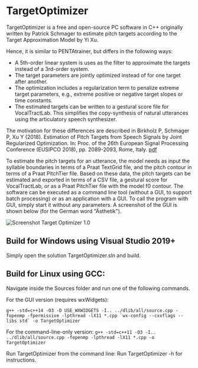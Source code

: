 # TargetOptimizer
TargetOptimizer is a free and open-source PC software in C++ originally written by Patrick Schmager to estimate pitch targets according to the Target Approximation Model by Yi Xu. 

Hence, it is similar to PENTAtrainer, but differs in the following ways:
- A 5th-order linear system is uses as the filter to approximate the targets instead of a 3rd-order system.
- The target parameters are jointly optimized instead of for one target after another.
- The optimization includes a regularization term to penalize extreme target parameters, e.g., extreme positive or negative target slopes or time constants.
- The estimated targets can be written to a gestural score file for VocalTractLab. This simplifies the copy-synthesis of natural utterances using the articulatory speech synthesizer.

The motivation for these differences are described in Birkholz P, Schmager P, Xu Y (2018). Estimation of Pitch Targets from Speech Signals by Joint Regularized Optimization. In: Proc. of the 26th European Signal Processing Conference (EUSIPCO 2018), pp. 2089-2093, Rome, Italy. [pdf](http://www.vocaltractlab.de/publications/birkholz-2018-eusipco.pdf)

To estimate the pitch targets for an utterance, the model needs as input the syllable boundaries in terms of a Praat TextGrid file, and the pitch contour in terms of a Praat PitchTier file. Based on these data, the pitch targets can be estimated and exported in terms of a CSV file, a gestural score for VocalTractLab, or as a Praat PitchTier file with the model f0 contour. The software can be executed as a command line tool (without a GUI, to support batch processing) or as an application with a GUI. To call the program with GUI, simply start it without any parameters. A screenshot of the GUI is shown below (for the German word "Ästhetik").

![Screenshot Target Optimizer 1.0](http://www.vocaltractlab.de/pictures/targetoptimizer-screenshot.gif)

## Build for Windows using Visual Studio 2019+
Simply open the solution TargetOptimizer.sln and build.


## Build for Linux using GCC:

Navigate inside the Sources folder and run one of the following commands.

For the GUI version (requires wxWidgets):

``g++ -std=c++14 -O3 -D USE_WXWIDGETS -I.. ../dlib/all/source.cpp -fopenmp -fpermissive -lpthread -lX11 *.cpp `wx-config --cxxflags --libs std` -o TargetOptimizer``

For the command-line-only version:
``g++ -std=c++11 -O3 -I.. ../dlib/all/source.cpp -fopenmp -lpthread -lX11 *.cpp -o TargetOptimizer``






Run TargetOptimizer from the command line:
Run TargetOptimizer -h for instructions.
